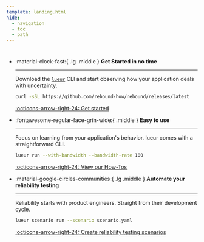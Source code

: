 ```yaml
---
template: landing.html
hide:
  - navigation
  - toc
  - path
---
```


#

<div class="grid cards" markdown>

-   :material-clock-fast:{ .lg .middle } __Get Started in no time__

    ---

    Download the [`lueur`](./tutorials/install.md) CLI and start observing how
    your application deals with uncertainty.

    ```bash
    curl -sSL https://github.com/rebound-how/rebound/releases/latest
    ```

    [:octicons-arrow-right-24: Get started](./tutorials/tldr/)

-   :fontawesome-regular-face-grin-wide:{ .middle } __Easy to use__

    ---

    Focus on learning from your application's behavior. lueur comes with a
    straightforward CLI.

    ```bash
    lueur run --with-bandwidth --bandwidth-rate 100
    ```

    [:octicons-arrow-right-24: View our How-Tos](./how-to/proxy/faults/configure-latency.md)

-   :material-google-circles-communities:{ .lg .middle } __Automate your reliability testing__

    ---

    Reliability starts with product engineers. Straight from
    their development cycle.

    ```bash
    lueur scenario run --scenario scenario.yaml
    ```

    [:octicons-arrow-right-24: Create reliability testing scenarios](./tutorials/create-scenario.md)

</div>